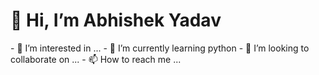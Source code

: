 <H1><allign="centre">👋 Hi, I’m Abhishek Yadav</H1>
- 👀 I’m interested in ...
- 🌱 I’m currently learning python 
- 💞️ I’m looking to collaborate on ...
- 📫 How to reach me ...

<!---
sanu0711/sanu0711 is a ✨ special ✨ repository because its `README.md` (this file) appears on your GitHub profile.
You can click the Preview link to take a look at your changes.
--->
